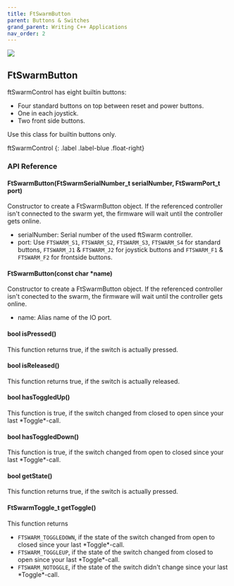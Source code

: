 ```yaml
---
title: FtSwarmButton
parent: Buttons & Switches
grand_parent: Writing C++ Applications
nav_order: 2
---
```

<div class="ftimgdetail"> <img src="../../../assets/img/switches/ftSwarmControl.png"></div>

## FtSwarmButton

ftSwarmControl has eight builtin buttons: 
- Four standard buttons on top between reset and power buttons. 
- One in each joystick.
- Two front side buttons.

Use this class for builtin buttons only.

ftSwarmControl
{: .label .label-blue .float-right}
### API Reference

#### FtSwarmButton(FtSwarmSerialNumber_t serialNumber, FtSwarmPort_t port)

Constructor to create a FtSwarmButton object. If the referenced controller isn't connected to the swarm yet, the firmware will wait until the controller gets online.

- serialNumber: Serial number of the used ftSwarm controller.
- port: Use `FTSWARM_S1`, `FTSWARM_S2`, `FTSWARM_S3`, `FTSWARM_S4` for standard buttons, `FTSWARM_J1` & `FTSWARM_J2` for joystick buttons 
  and `FTSWARM_F1` & `FTSWARM_F2` for frontside buttons.
  
#### FtSwarmButton(const char *name)

Constructor to create a FtSwarmButton object. If the referenced controller isn't conected to the swarm, the firmware will wait until the controller gets online.

- name: Alias name of the IO port.

#### bool isPressed()

This function returns true, if the switch is actually pressed.

#### bool isReleased()

This function returns true, if the switch is actually released.

#### bool hasToggledUp()

This function is true, if the switch changed from closed to open since your last \*Toggle\*-call.

#### bool hasToggledDown()

This function is true, if the switch changed from open to closed since your last \*Toggle\*-call.

#### bool getState()

This function returns true, if the switch is actually pressed.

#### FtSwarmToggle_t getToggle()

This function returns
- `FTSWARM_TOGGLEDOWN`, if the state of the switch changed from open to closed since your last \*Toggle\*-call.
- `FTSWARM_TOGGLEUP`, if the state of the switch changed from closed to open since your last \*Toggle\*-call.
- `FTSWARM_NOTOGGLE`, if the state of the switch didn't change since your last \*Toggle\*-call.
